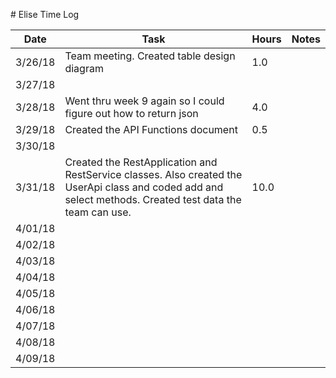 ﻿﻿﻿﻿﻿﻿﻿﻿﻿﻿﻿# Elise Time Log| Date | Task | Hours | Notes||------|------|-------|------|| 3/26/18| Team meeting. Created table design diagram | 1.0  ||3/27/18|||||3/28/18|Went thru week 9 again so I could figure out how to return json|4.0|||3/29/18|Created the API Functions document|0.5|||3/30/18|||||3/31/18|Created the RestApplication and RestService classes. Also created the UserApi class and coded add and select methods. Created test data the team can use.|10.0|||4/01/18|||||4/02/18|||||4/03/18|||||4/04/18|||||4/05/18|||||4/06/18|||||4/07/18|||||4/08/18|||||4/09/18||||
